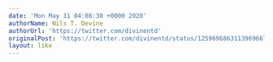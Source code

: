 ```yaml
---
date: 'Mon May 11 04:08:30 +0000 2020'
authorName: Nils T. Devine
authorUrl: 'https://twitter.com/divinentd'
originalPost: 'https://twitter.com/divinentd/status/1259696863113969667'
layout: like
---
```

